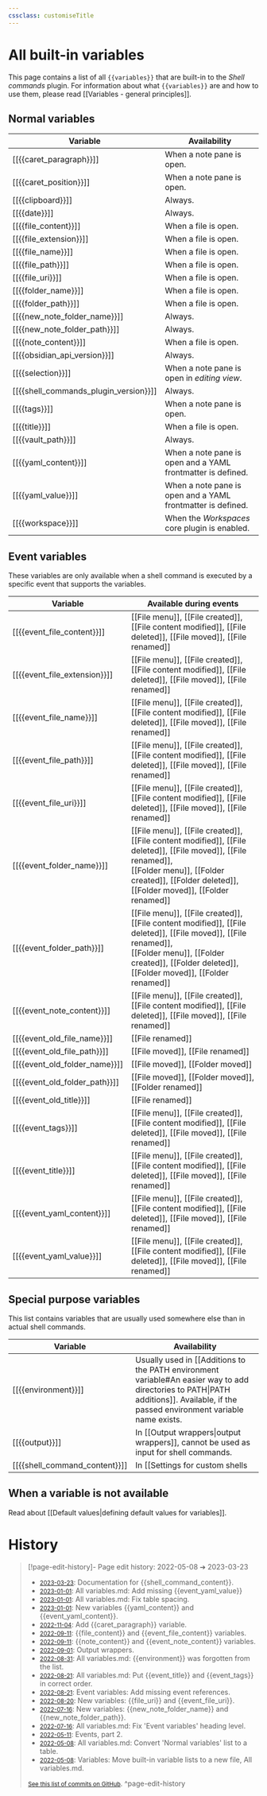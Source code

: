 ```yaml
---
cssclass: customiseTitle
---
```

# All built-in variables

This page contains a list of all `{{variables}}` that are built-in to the *Shell commands* plugin. For information about what `{{variables}}` are and how to use them, please read [[Variables - general principles]].

## Normal variables
| Variable                              | Availability                                                |
| ------------------------------------- | ----------------------------------------------------------- |
| [[{{caret_paragraph}}]]               | When a note pane is open.                                   |
| [[{{caret_position}}]]                | When a note pane is open.                                   |
| [[{{clipboard}}]]                     | Always.                                                     |
| [[{{date}}]]                          | Always.                                                     |
| [[{{file_content}}]]                  | When a file is open.                                        |
| [[{{file_extension}}]]                | When a file is open.                                        |
| [[{{file_name}}]]                     | When a file is open.                                        |
| [[{{file_path}}]]                     | When a file is open.                                        |
| [[{{file_uri}}]]                      | When a file is open.                                        |
| [[{{folder_name}}]]                   | When a file is open.                                        |
| [[{{folder_path}}]]                   | When a file is open.                                        |
| [[{{new_note_folder_name}}]]          | Always.                                                     |
| [[{{new_note_folder_path}}]]          | Always.                                                     |
| [[{{note_content}}]]                  | When a file is open.                                        |
| [[{{obsidian_api_version}}]]          | Always.                                                     |
| [[{{selection}}]]                     | When a note pane is open in *editing view*.                 |
| [[{{shell_commands_plugin_version}}]] | Always.                                                     |
| [[{{tags}}]]                          | When a note pane is open.                                   |
| [[{{title}}]]                         | When a file is open.                                        |
| [[{{vault_path}}]]                    | Always.                                                     |
| [[{{yaml_content}}]]                  | When a note pane is open and a YAML frontmatter is defined. |
| [[{{yaml_value}}]]                    | When a note pane is open and a YAML frontmatter is defined. |
| [[{{workspace}}]]                     | When the *Workspaces* core plugin is enabled.               |

## Event variables
These variables are only available when a shell command is executed by a specific event that supports the variables.

| Variable                      | Available during events                                                                                                                                                                                          |
| ----------------------------- | ---------------------------------------------------------------------------------------------------------------------------------------------------------------------------------------------------------------- |
| [[{{event_file_content}}]]    | [[File menu]], [[File created]], [[File content modified]], [[File deleted]], [[File moved]], [[File renamed]]                                                                                                   |
| [[{{event_file_extension}}]]  | [[File menu]], [[File created]], [[File content modified]], [[File deleted]], [[File moved]], [[File renamed]]                                                                                                   |
| [[{{event_file_name}}]]       | [[File menu]], [[File created]], [[File content modified]], [[File deleted]], [[File moved]], [[File renamed]]                                                                                                   |
| [[{{event_file_path}}]]       | [[File menu]], [[File created]], [[File content modified]], [[File deleted]], [[File moved]], [[File renamed]]                                                                                                   |
| [[{{event_file_uri}}]]        | [[File menu]], [[File created]], [[File content modified]], [[File deleted]], [[File moved]], [[File renamed]]                                                                                                   |
| [[{{event_folder_name}}]]     | [[File menu]], [[File created]], [[File content modified]], [[File deleted]], [[File moved]], [[File renamed]],<br>[[Folder menu]], [[Folder created]], [[Folder deleted]], [[Folder moved]], [[Folder renamed]] |
| [[{{event_folder_path}}]]     | [[File menu]], [[File created]], [[File content modified]], [[File deleted]], [[File moved]], [[File renamed]],<br>[[Folder menu]], [[Folder created]], [[Folder deleted]], [[Folder moved]], [[Folder renamed]] |
| [[{{event_note_content}}]]    | [[File menu]], [[File created]], [[File content modified]], [[File deleted]], [[File moved]], [[File renamed]]                                                                                                   |
| [[{{event_old_file_name}}]]   | [[File renamed]]                                                                                                                                                                                                 |
| [[{{event_old_file_path}}]]   | [[File moved]], [[File renamed]]                                                                                                                                                                                 |
| [[{{event_old_folder_name}}]] | [[File moved]], [[Folder moved]]                                                                                                                                                                                 |
| [[{{event_old_folder_path}}]] | [[File moved]], [[Folder moved]], [[Folder renamed]]                                                                                                                                                             |
| [[{{event_old_title}}]]       | [[File renamed]]                                                                                                                                                                                                 |
| [[{{event_tags}}]]            | [[File menu]], [[File created]], [[File content modified]], [[File deleted]], [[File moved]], [[File renamed]]                                                                                                   |
| [[{{event_title}}]]           | [[File menu]], [[File created]], [[File content modified]], [[File deleted]], [[File moved]], [[File renamed]]                                                                                                   |
| [[{{event_yaml_content}}]]    | [[File menu]], [[File created]], [[File content modified]], [[File deleted]], [[File moved]], [[File renamed]]                                                                                                   |
| [[{{event_yaml_value}}]]    | [[File menu]], [[File created]], [[File content modified]], [[File deleted]], [[File moved]], [[File renamed]]                                       |                                                                                                                                                                                                                  |

## Special purpose variables

This list contains variables that are usually used somewhere else than in actual shell commands.

| Variable            | Availability                                                                                                                                                                        |
| ------------------- | ----------------------------------------------------------------------------------------------------------------------------------------------------------------------------------- |
| [[{{environment}}]] | Usually used in [[Additions to the PATH environment variable#An easier way to add directories to PATH\|PATH additions]]. Available, if the passed environment variable name exists. |
| [[{{output}}]]      | In [[Output wrappers\|output wrappers]], cannot be used as input for shell commands.                                                                                                |
| [[{{shell_command_content}}]] | In [[Settings for custom shells|custom shell settings]] : for defining shell arguments, or a shell command wrapper. |

## When a variable is not available
Read about [[Default values|defining default values for variables]].

# History


> [!page-edit-history]- Page edit history: 2022-05-08 &#10132; 2023-03-23
> - [<small>2023-03-23</small>](https://github.com/Taitava/obsidian-shellcommands-documentation/commit/07644d90d4a01c20fd0a151a7fec543000df0a54): Documentation for {{shell_command_content}}.
> - [<small>2023-01-01</small>](https://github.com/Taitava/obsidian-shellcommands-documentation/commit/e47cc468318c9508af6883489793dcdcf3e5ca4a): All variables.md: Add missing {{event_yaml_value}}
> - [<small>2023-01-01</small>](https://github.com/Taitava/obsidian-shellcommands-documentation/commit/13cb8b33b0c260833240f024cb4cb20f52717fbe): All variables.md: Fix table spacing.
> - [<small>2023-01-01</small>](https://github.com/Taitava/obsidian-shellcommands-documentation/commit/265fbffa086a29cdabb125380c773b1060a682ee): New variables {{yaml_content}} and {{event_yaml_content}}.
> - [<small>2022-11-04</small>](https://github.com/Taitava/obsidian-shellcommands-documentation/commit/8966b2f59d3695f807025df90b5c34142b7e4845): Add {{caret_paragraph}} variable.
> - [<small>2022-09-11</small>](https://github.com/Taitava/obsidian-shellcommands-documentation/commit/790d38b8cb8f9299abd93e2b6e3f39e114e46294): {{file_content}} and {{event_file_content}} variables.
> - [<small>2022-09-11</small>](https://github.com/Taitava/obsidian-shellcommands-documentation/commit/57eab54eef74305f6ee9868344249ae79115c699): {{note_content}} and {{event_note_content}} variables.
> - [<small>2022-09-01</small>](https://github.com/Taitava/obsidian-shellcommands-documentation/commit/fd9edbf69c25863a39526cf3fe00077625f6a01d): Output wrappers.
> - [<small>2022-08-31</small>](https://github.com/Taitava/obsidian-shellcommands-documentation/commit/5cf7c0763debabf3ff09e304f1ad709cd0c262e5): All variables.md: {{environment}} was forgotten from the list.
> - [<small>2022-08-21</small>](https://github.com/Taitava/obsidian-shellcommands-documentation/commit/36d7f8916e7a75ee3a3faed95a88b60ab5dfd4b2): All variables.md: Put {{event_title}} and {{event_tags}} in correct order.
> - [<small>2022-08-21</small>](https://github.com/Taitava/obsidian-shellcommands-documentation/commit/a2e619cfd3ae02a95d6bc76991e409cdf98ad5b1): Event variables: Add missing event references.
> - [<small>2022-08-20</small>](https://github.com/Taitava/obsidian-shellcommands-documentation/commit/77a2de80ce8655b41b595eda2ffe221ef2a36a02): New variables: {{file_uri}} and {{event_file_uri}}.
> - [<small>2022-07-16</small>](https://github.com/Taitava/obsidian-shellcommands-documentation/commit/12b7600cbffc94290e9fe54476b395cb93a02e7f): New variables: {{new_note_folder_name}} and {{new_note_folder_path}}.
> - [<small>2022-07-16</small>](https://github.com/Taitava/obsidian-shellcommands-documentation/commit/bb4e3da794b9bd1fb01e2d432361217ca09e85bb): All variables.md: Fix 'Event variables' heading level.
> - [<small>2022-05-11</small>](https://github.com/Taitava/obsidian-shellcommands-documentation/commit/5bbc04d5721f6b3723fd5baade2975a596e799dc): Events, part 2.
> - [<small>2022-05-08</small>](https://github.com/Taitava/obsidian-shellcommands-documentation/commit/cccb2b1e0ce4f86ccefc6831f13ba119ef8c30ab): All variables.md: Convert 'Normal variables' list to a table.
> - [<small>2022-05-08</small>](https://github.com/Taitava/obsidian-shellcommands-documentation/commit/f47632e512e5549216f844d42703410de2dde0fc): Variables: Move built-in variable lists to a new file, All variables.md.
> 
> [<small>See this list of commits on GitHub</small>](https://github.com/Taitava/obsidian-shellcommands-documentation/commits/main/./Variables/All%20variables.md).
> ^page-edit-history